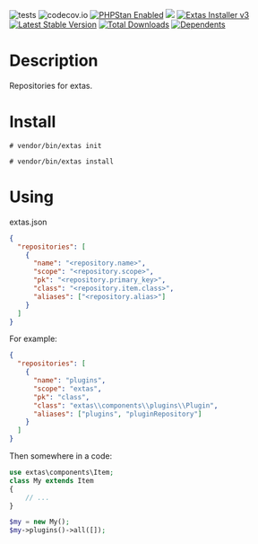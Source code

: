![tests](https://github.com/jeyroik/extas-repositories/workflows/PHP%20Composer/badge.svg?branch=master&event=push)
![codecov.io](https://codecov.io/gh/jeyroik/extas-repositories/coverage.svg?branch=master)
<a href="https://github.com/phpstan/phpstan"><img src="https://img.shields.io/badge/PHPStan-enabled-brightgreen.svg?style=flat" alt="PHPStan Enabled"></a>
<a href="https://codeclimate.com/github/jeyroik/extas-repositories/maintainability"><img src="https://api.codeclimate.com/v1/badges/e6ca91a1616f3c4449dd/maintainability" /></a>
<a href="https://github.com/jeyroik/extas-installer/" title="Extas Installer v3"><img alt="Extas Installer v3" src="https://img.shields.io/badge/installer-v3-green"></a>
[![Latest Stable Version](https://poser.pugx.org/jeyroik/extas-repositories/v)](//packagist.org/packages/jeyroik/extas-q-crawlers)
[![Total Downloads](https://poser.pugx.org/jeyroik/extas-repositories/downloads)](//packagist.org/packages/jeyroik/extas-q-crawlers)
[![Dependents](https://poser.pugx.org/jeyroik/extas-repositories/dependents)](//packagist.org/packages/jeyroik/extas-q-crawlers)

# Description

Repositories for extas.

# Install

`# vendor/bin/extas init`

`# vendor/bin/extas install`

# Using

extas.json

```json
{
  "repositories": [
    {
      "name": "<repository.name>",
      "scope": "<repository.scope>",
      "pk": "<repository.primary_key>",
      "class": "<repository.item.class>",
      "aliases": ["<repository.alias>"]
    }
  ]
}
```

For example:

```json
{
  "repositories": [
    {
      "name": "plugins",
      "scope": "extas",
      "pk": "class",
      "class": "extas\\components\\plugins\\Plugin",
      "aliases": ["plugins", "pluginRepository"]
    }
  ]
}
```

Then somewhere in a code:

```php
use extas\components\Item;
class My extends Item
{
    // ...
}

$my = new My();
$my->plugins()->all([]); 
``` 